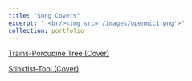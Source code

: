 ```yaml
---
title: "Song Covers"
excerpt: " <br/><img src='/images/openmic1.png'>"
collection: portfolio
---
```


[Trains-Porcupine Tree (Cover)](https://share.icloud.com/photos/0112zsAR2fOpSTHkhWneUH-BQ)

[Stinkfist-Tool (Cover)](https://share.icloud.com/photos/0489vjaVnNNiZg3dk3v4QY57w)
